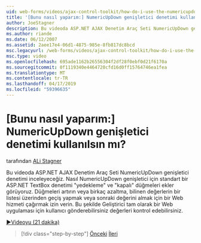 ```yaml
---
uid: web-forms/videos/ajax-control-toolkit/how-do-i-use-the-numericupdown-extender-control
title: '[Bunu nasıl yaparım:] NumericUpDown genişletici denetimi kullanılsın mı? | Microsoft Docs'
author: JoeStagner
description: Bu videoda ASP.NET AJAX Denetim Araç Seti NumericUpDown genişletici denetimi inceleyeceğiz. NumericUpDown genişletici 'kurmak' ve 'Kapalı' ne ekler görüyoruz...
ms.author: riande
ms.date: 06/12/2007
ms.assetid: 2aee17e4-06d1-4875-985e-8fb817dc8bcd
msc.legacyurl: /web-forms/videos/ajax-control-toolkit/how-do-i-use-the-numericupdown-extender-control
msc.type: video
ms.openlocfilehash: 695ade1162b26556304f2df28f0ebf0d21f6170a
ms.sourcegitcommit: 0f1119340e4464720cfd16d0ff15764746ea1fea
ms.translationtype: MT
ms.contentlocale: tr-TR
ms.lasthandoff: 04/17/2019
ms.locfileid: "59396635"
---
```

# <a name="how-do-i-use-the-numericupdown-extender-control"></a>[Bunu nasıl yaparım:] NumericUpDown genişletici denetimi kullanılsın mı?

tarafından [ALi Stagner](https://github.com/JoeStagner)

Bu videoda ASP.NET AJAX Denetim Araç Seti NumericUpDown genişletici denetimi inceleyeceğiz. Nasıl NumericUpDown genişletici için standart bir ASP.NET TextBox denetimi "yedekleme" ve "kapalı" düğmeleri ekler görüyoruz. Düğmeleri artırın veya birkaç azaltma, bilinen değerlerin bir listesi üzerinden geçiş yapmak veya sonraki değerini almak için bir Web hizmeti çağırmak izin verin. Bu şekilde Geliştirici tam olarak bir Web uygulaması için kullanıcı gönderebilirsiniz değerleri kontrol edebilirsiniz.

[&#9654;Videoyu (21 dakika)](https://channel9.msdn.com/Blogs/ASP-NET-Site-Videos/how-do-i-use-the-numericupdown-extender-control)

> [!div class="step-by-step"]
> [Önceki](how-do-i-use-the-pagingbulletedlist-extender-control.md)
> [İleri](how-do-i-use-the-aspnet-ajax-validatorcallout-extender.md)
